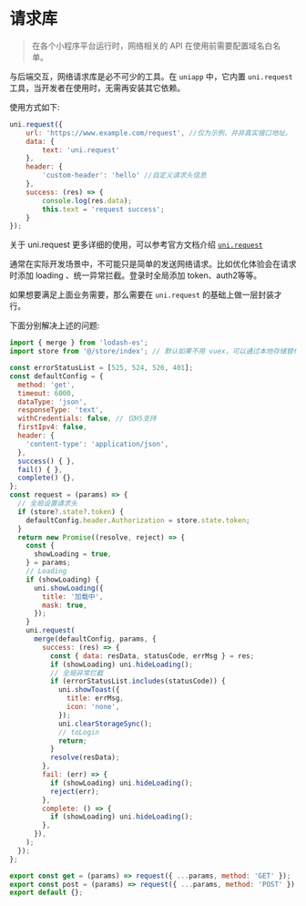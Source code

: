 # 请求库

> 在各个小程序平台运行时，网络相关的 API 在使用前需要配置域名白名单。

与后端交互，网络请求库是必不可少的工具。在 ``uniapp`` 中，它内置 ``uni.request`` 工具，当开发者在使用时，无需再安装其它依赖。

使用方式如下:

```js
uni.request({
    url: 'https://www.example.com/request', //仅为示例，并非真实接口地址。
    data: {
        text: 'uni.request'
    },
    header: {
        'custom-header': 'hello' //自定义请求头信息
    },
    success: (res) => {
        console.log(res.data);
        this.text = 'request success';
    }
});
```

关于 uni.request 更多详细的使用，可以参考官方文档介绍 [``uni.request``](https://uniapp.dcloud.io/api/request/request.html#request)

通常在实际开发场景中，不可能只是简单的发送网络请求。比如优化体验会在请求时添加 loading 、统一异常拦截。登录时全局添加 token、auth2等等。

如果想要满足上面业务需要，那么需要在 ``uni.request`` 的基础上做一层封装才行。

下面分别解决上述的问题:

```js
import { merge } from 'lodash-es';
import store from '@/store/index'; // 默认如果不用 vuex，可以通过本地存储替代

const errorStatusList = [525, 524, 526, 401];
const defaultConfig = {
  method: 'get',
  timeout: 6000,
  dataType: 'json',
  responseType: 'text',
  withCredentials: false, // 仅H5支持
  firstIpv4: false,
  header: {
    'content-type': 'application/json',
  },
  success() { },
  fail() { },
  complete() {},
};
const request = (params) => {
  // 全局设置请求头
  if (store?.state?.token) {
    defaultConfig.header.Authorization = store.state.token;
  }
  return new Promise((resolve, reject) => {
    const {
      showLoading = true,
    } = params;
    // Loading
    if (showLoading) {
      uni.showLoading({
        title: '加载中',
        mask: true,
      });
    }
    uni.request(
      merge(defaultConfig, params, {
        success: (res) => {
          const { data: resData, statusCode, errMsg } = res;
          if (showLoading) uni.hideLoading();
          // 全局异常拦截
          if (errorStatusList.includes(statusCode)) {
            uni.showToast({
              title: errMsg,
              icon: 'none',
            });
            uni.clearStorageSync();
            // toLogin
            return;
          }
          resolve(resData);
        },
        fail: (err) => {
          if (showLoading) uni.hideLoading();
          reject(err);
        },
        complete: () => {
          if (showLoading) uni.hideLoading();
        },
      }),
    );
  });
};

export const get = (params) => request({ ...params, method: 'GET' });
export const post = (params) => request({ ...params, method: 'POST' });
export default {};
```







